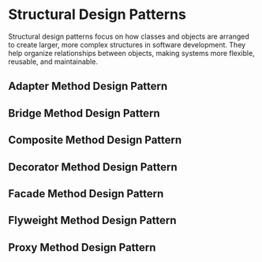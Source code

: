 # Structural Design Patterns
Structural design patterns focus on how classes and objects are arranged to create larger, more complex structures in software development. They help organize relationships between objects, making systems more flexible, reusable, and maintainable.

## Adapter Method Design Pattern
## Bridge Method Design Pattern
## Composite Method Design Pattern
## Decorator Method Design Pattern
## Facade Method Design Pattern
## Flyweight Method Design Pattern
## Proxy Method Design Pattern